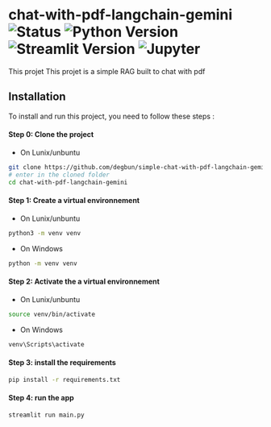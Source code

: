 # chat-with-pdf-langchain-gemini ![Status](https://img.shields.io/badge/status-stable-brightgreen) ![Python Version](https://img.shields.io/badge/python-3.10.12-blue) ![Streamlit Version](https://img.shields.io/badge/Streamlit-1.28.2-brightgreen) ![Jupyter](https://img.shields.io/badge/Jupyter-yes-brightgreen)
This projet This projet is a simple RAG built to chat with pdf

## Installation
To install and run this project, you need to follow these steps :

#### Step 0: Clone the project
- On Lunix/unbuntu
```bash
git clone https://github.com/degbun/simple-chat-with-pdf-langchain-gemini.git
# enter in the cloned folder
cd chat-with-pdf-langchain-gemini

```


#### Step 1: Create a virtual environnement
- On Lunix/unbuntu
```bash
python3 -m venv venv
```
- On Windows
```bash
python -m venv venv
```

#### Step 2: Activate the a virtual environnement
- On Lunix/unbuntu
```bash
source venv/bin/activate
```
- On Windows
```bash
venv\Scripts\activate
```

#### Step 3: install the requirements

```bash
pip install -r requirements.txt
```

#### Step 4: run the app

```bash
streamlit run main.py
```






